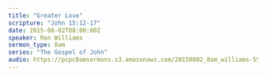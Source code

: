 ```yaml
---
title: "Greater Love"
scripture: "John 15:12-17"
date: 2015-08-02T08:00:00Z
speaker: Ron Williams
sermon_type: 8am
series: "The Gospel of John"
audio: https://pcpc8amsermons.s3.amazonaws.com/20150802_8am_williams-55be709ede069.mp3 
---
```



